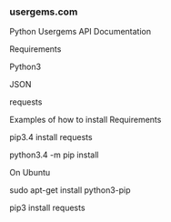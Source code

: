 ### usergems.com
Python Usergems API Documentation


Requirements

Python3

JSON

requests


Examples of how to install Requirements

pip3.4 install requests

python3.4 -m pip install

On Ubuntu

sudo apt-get install python3-pip

pip3 install requests
